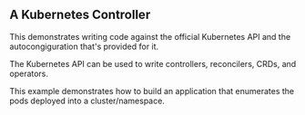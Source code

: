 ## A Kubernetes Controller  

This demonstrates writing code against the official Kubernetes API and the autocongiguration that's provided for it.

The Kubernetes API can be used to write controllers, reconcilers, CRDs, and operators. 

This example demonstrates how to build an application that enumerates the pods deployed into a cluster/namespace. 